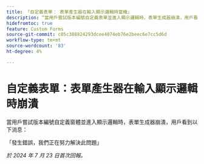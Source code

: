 ```yaml
---
title: 「自定義表單： 表單產生器在輸入顯示邏輯時當機」
description: “當用戶嘗試版本編號自定義表單並進入顯示邏輯時，表單生成器崩潰，用戶看到一條消息。”
hidefromtoc: true
feature: Custom Forms
source-git-commit: c05c388824293dcee4074eb76e2beec6e7cc5d6d
workflow-type: tm+mt
source-wordcount: '83'
ht-degree: 4%

---
```



# 自定義表單：表單產生器在輸入顯示邏輯時崩潰

當用戶嘗試版本編號自定義窗體並進入顯示邏輯時，表單生成器崩潰，用戶看到以下消息：

「發生錯誤，我們正在努力解決此問題」

_於 2024 年 7 月 23 日首次回報。_
